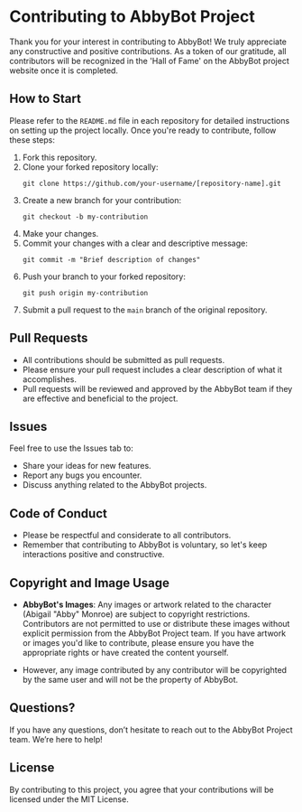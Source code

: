# Contributing to AbbyBot Project

Thank you for your interest in contributing to AbbyBot! We truly appreciate any constructive and positive contributions. As a token of our gratitude, all contributors will be recognized in the 'Hall of Fame' on the AbbyBot project website once it is completed.

## How to Start

Please refer to the `README.md` file in each repository for detailed instructions on setting up the project locally. Once you're ready to contribute, follow these steps:

1. Fork this repository.
2. Clone your forked repository locally:
    ```
    git clone https://github.com/your-username/[repository-name].git
    ```
3. Create a new branch for your contribution:
    ```
    git checkout -b my-contribution
    ```
4. Make your changes.
5. Commit your changes with a clear and descriptive message:
    ```
    git commit -m "Brief description of changes"
    ```
6. Push your branch to your forked repository:
    ```
    git push origin my-contribution
    ```
7. Submit a pull request to the `main` branch of the original repository.

## Pull Requests

- All contributions should be submitted as pull requests.
- Please ensure your pull request includes a clear description of what it accomplishes.
- Pull requests will be reviewed and approved by the AbbyBot team if they are effective and beneficial to the project.

## Issues

Feel free to use the Issues tab to:
- Share your ideas for new features.
- Report any bugs you encounter.
- Discuss anything related to the AbbyBot projects.

## Code of Conduct

- Please be respectful and considerate to all contributors.
- Remember that contributing to AbbyBot is voluntary, so let's keep interactions positive and constructive.

## Copyright and Image Usage

- **AbbyBot's Images**: Any images or artwork related to the character (Abigail "Abby" Monroe) are subject to copyright restrictions. Contributors are not permitted to use or distribute these images without explicit permission from the AbbyBot Project team. If you have artwork or images you'd like to contribute, please ensure you have the appropriate rights or have created the content yourself.

- However, any image contributed by any contributor will be copyrighted by the same user and will not be the property of AbbyBot.

## Questions?

If you have any questions, don’t hesitate to reach out to the AbbyBot Project team. We’re here to help!

## License

By contributing to this project, you agree that your contributions will be licensed under the MIT License.
